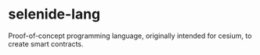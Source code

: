 # selenide-lang
Proof-of-concept programming language, originally intended for cesium, to create smart contracts.
